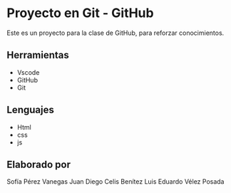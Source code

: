 # Proyecto en Git - GitHub
Este es un proyecto para la clase de GitHub, para reforzar conocimientos.

## Herramientas 
* Vscode
* GitHub
* Git

## Lenguajes
* Html
* css 
* js

## Elaborado por
Sofía Pérez Vanegas
Juan Diego Celis Benítez
Luis Eduardo Vélez Posada
